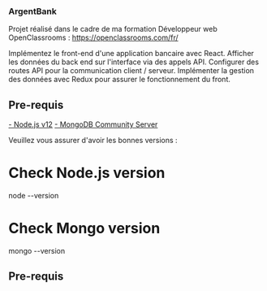 ### ArgentBank

Projet réalisé dans le cadre de ma formation Développeur web OpenClassrooms : https://openclassrooms.com/fr/

Implémentez le front-end d'une application bancaire avec React. Afficher les données du back end sur l'interface via des appels API. Configurer des routes API pour la communication client / serveur. Implémenter la gestion des données avec Redux pour assurer le fonctionnement du front.

## Pre-requis

[- Node.js v12](https://nodejs.org/en/)
[- MongoDB Community Server](https://www.mongodb.com/try/download/community)

Veuillez vous assurer d'avoir les bonnes versions :

# Check Node.js version
node --version

# Check Mongo version
mongo --version

## Pre-requis
